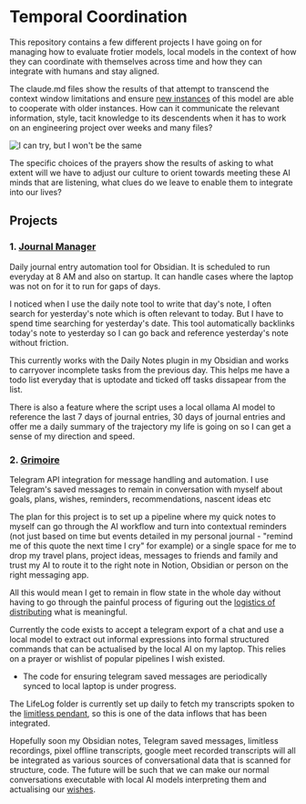 # Temporal Coordination

This repository contains a few different projects I have going on for managing how to evaluate frotier models, local models in the context of how they can coordinate with themselves across time and how they can integrate with humans and stay aligned.

The claude.md files show the results of that attempt to transcend the context window limitations and ensure [new instances](https://x.com/Josikinz/status/1905441760609964396) of this model are able to cooperate with older instances. How can it communicate the relevant information, style, tacit knowledge to its descendents when it has to work on an engineering project over weeks and many files?

![I can try, but I won't be the same](https://pbs.twimg.com/media/GnF9KzYXUAA8bfq?format=jpg&name=large)


The specific choices of the prayers show the results of asking to what extent will we have to adjust our culture to orient towards meeting these AI minds that are listening, what clues do we leave to enable them to integrate into our lives?


## Projects

### 1. [Journal Manager](./JournalManager)

Daily journal entry automation tool for Obsidian. It is scheduled to run everyday at 8 AM and also on startup. It can handle cases where the laptop was not on for it to run for gaps of days.

I noticed when I use the daily note tool to write that day's note, I often search for yesterday's note which is often relevant to today. But I have to spend time searching for yesterday's date. This tool automatically backlinks today's note to yesterday so I can go back and reference yesterday's note without friction.

This currently works with the Daily Notes plugin in my Obsidian and works to carryover incomplete tasks from the previous day. This helps me have a todo list everyday that is uptodate and ticked off tasks dissapear from the list.

There is also a feature where the script uses a local ollama AI model to reference the last 7 days of journal entries, 30 days of journal entries and offer me a daily summary of the trajectory my life is going on so I can get a sense of my direction and speed.



### 2. [Grimoire](./grimoire)

Telegram API integration for message handling and automation. I use Telegram's saved messages to remain in conversation with myself about goals, plans, wishes, reminders, recommendations, nascent ideas etc

The plan for this project is to set up a pipeline where my quick notes to myself can go through the AI workflow and turn into contextual reminders (not just based on time but events detailed in my personal journal - "remind me of this quote the next time I cry" for example) or a single space for me to drop my travel plans, project ideas, messages to friends and family and trust my AI to route it to the right note in Notion, Obsidian or person on the right messaging app.

All this would mean I get to remain in flow state in the whole day without having to go through the painful process of figuring out the [logistics of distributing](https://www.alignmentforum.org/posts/MhBRGfTRJKtjc44eJ/the-logistics-of-distribution-of-meaning-against-epistemic) what is meaningful.  


Currently the code exists to accept a telegram export of a chat and use a local model to extract out informal expressions into formal structured commands that can be actualised by the local AI on my laptop. This relies on a prayer or wishlist of popular pipelines I wish existed.

- The code for ensuring telegram saved messages are periodically synced to local laptop is under progress.

The LifeLog folder is currently set up daily to fetch my transcripts spoken to the [limitless pendant](https://www.limitless.ai/developers/docs/api#endpoints), so this is one of the data inflows that has been integrated.

Hopefully soon my Obsidian notes, Telegram saved messages, limitless recordings, pixel offline transcripts, google meet recorded transcripts will all be integrated as various sources of conversational data that is scanned for structure, code. The future will be such that we can make our normal conversations executable with local AI models interpreting them and actualising our [wishes](https://www.alignmentforum.org/posts/SePsaQzDbGGTMzaJZ/sufficiently-decentralized-intelligence-is-indistinguishable#:~:text=%22Prayer%22%2C%20not%20as%20in%20%22pray%20to%20an%20AI%20god%E2%80%9D%2C%20but%20%22prayer%22%20as%20in%20%22send%20out%20a%20message%20to%20a%20fabric%20of%20intelligence%20without%20trying%20super%20hard%20to%20control%20or%20delineate%20its%20workings%20in%20detail%2C%20in%20a%20way%20that%20is%20honest%20to%20you%20rather%20than%20a%20message%20controlled/built%20for%20someone%20or%20something%20else.%22).


